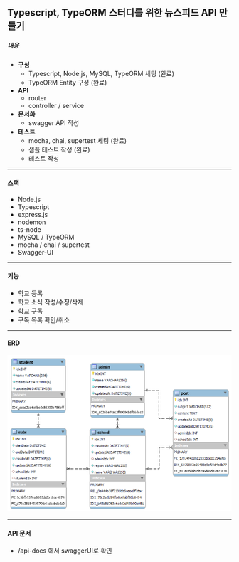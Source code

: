 ## Typescript, TypeORM 스터디를 위한 뉴스피드 API 만들기

##### 내용
* __구성__
    * Typescript, Node.js, MySQL, TypeORM 세팅 (완료)
    * TypeORM Entity 구성 (완료)
* __API__
    * router 
    * controller / service
* __문서화__
    * swagger API 작성
* __테스트__
    * mocha, chai, supertest 세팅 (완료)
    * 샘플 테스트 작성 (완료)
    * 테스트 작성

- - -

#### 스택
* Node.js
* Typescript
* express.js
* nodemon
* ts-node
* MySQL / TypeORM
* mocha / chai / supertest
* Swagger-UI

- - -

#### 기능

* 학교 등록
* 학교 소식 작성/수정/삭제
* 학교 구독
* 구독 목록 확인/취소

- - -

#### ERD
![erd.png](./image/erd.png)

- - -

#### API 문서

* /api-docs 에서 swaggerUI로 확인
